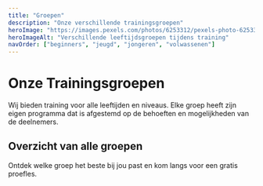 ```yaml
---
title: "Groepen"
description: "Onze verschillende trainingsgroepen"
heroImage: "https://images.pexels.com/photos/6253312/pexels-photo-6253312.jpeg?auto=compress&cs=tinysrgb&w=800"
heroImageAlt: "Verschillende leeftijdsgroepen tijdens training"
navOrder: ["beginners", "jeugd", "jongeren", "volwassenen"]
---
```


# Onze Trainingsgroepen

Wij bieden training voor alle leeftijden en niveaus. Elke groep heeft zijn eigen programma dat is afgestemd op de behoeften en mogelijkheden van de deelnemers.

## Overzicht van alle groepen

Ontdek welke groep het beste bij jou past en kom langs voor een gratis proefles.
